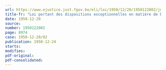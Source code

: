 ```yaml
---
url: https://www.ejustice.just.fgov.be/eli/loi/1950/12/20/1950122002/justel
title-fr: "Loi portant des dispositions exceptionnelles en matière de baux à loyer"
date: 1950-12-20
source:
number: 1950122002
page: 8974
case: 1950-12-20/02
publication: 1950-12-24
starts:
modifies:
pdf-original:
pdf-consolidated:
---
```


